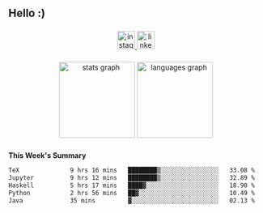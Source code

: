 <h2 align="left">Hello :)</h2>

###

<div align="center">
  <a href="https://www.instagram.com/sebi.klaus/" target="_blank">
    <img src="https://img.shields.io/static/v1?message=Instagram&logo=instagram&label=&color=E4405F&logoColor=white&labelColor=&style=for-the-badge" height="35" alt="instagram logo"  />
  </a>
  <a href="https://www.linkedin.com/in/sebastian-klaus-3aa64720b/" target="_blank">
    <img src="https://img.shields.io/static/v1?message=LinkedIn&logo=linkedin&label=&color=0077B5&logoColor=white&labelColor=&style=for-the-badge" height="35" alt="linkedin logo"  />
  </a>
</div>

###

<div align="center">
  <img src="https://github-readme-stats.vercel.app/api?username=IYourSunshineI&hide_title=false&hide_rank=false&show_icons=true&include_all_commits=true&count_private=true&disable_animations=false&theme=dracula&locale=en&hide_border=false&order=1" height="150" alt="stats graph"  />
  <img src="https://github-readme-stats.vercel.app/api/top-langs?username=IYourSunshineI&locale=en&hide_title=false&layout=compact&card_width=320&langs_count=5&theme=dracula&hide_border=false&order=2" height="150" alt="languages graph"  />
</div>

###

**This Week's Summary**
<!--START_SECTION:waka-->

```txt
TeX              9 hrs 16 mins   ████████▒░░░░░░░░░░░░░░░░   33.08 %
Jupyter          9 hrs 12 mins   ████████▒░░░░░░░░░░░░░░░░   32.89 %
Haskell          5 hrs 17 mins   ████▓░░░░░░░░░░░░░░░░░░░░   18.90 %
Python           2 hrs 56 mins   ██▓░░░░░░░░░░░░░░░░░░░░░░   10.49 %
Java             35 mins         ▓░░░░░░░░░░░░░░░░░░░░░░░░   02.13 %
```

<!--END_SECTION:waka-->
